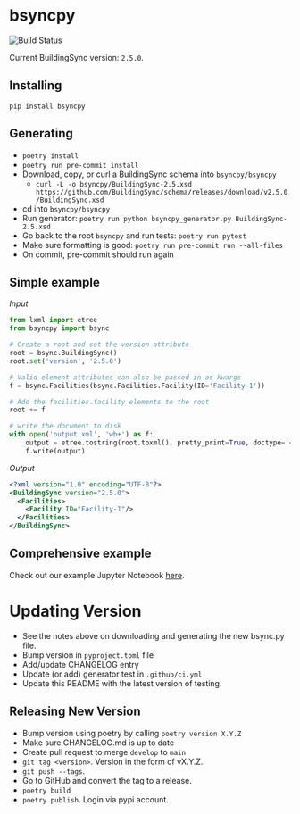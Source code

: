 # bsyncpy

![Build Status](https://github.com/BuildingSync/bsyncpy/actions/workflows/ci.yml/badge.svg?branch=develop)

Current BuildingSync version: `2.5.0`.

## Installing

`pip install bsyncpy`

## Generating
- `poetry install`
- `poetry run pre-commit install`
- Download, copy, or curl a BuildingSync schema into `bsyncpy/bsyncpy`
  - `curl -L -o bsyncpy/BuildingSync-2.5.xsd https://github.com/BuildingSync/schema/releases/download/v2.5.0/BuildingSync.xsd`
- cd into `bsyncpy/bsyncpy`
- Run generator: `poetry run python bsyncpy_generator.py BuildingSync-2.5.xsd`
- Go back to the root `bsyncpy` and run tests: `poetry run pytest`
- Make sure formatting is good: `poetry run pre-commit run --all-files`
- On commit, pre-commit should run again

## Simple example

*Input*
```python
from lxml import etree
from bsyncpy import bsync

# Create a root and set the version attribute
root = bsync.BuildingSync()
root.set('version', '2.5.0')

# Valid element attributes can also be passed in as kwargs
f = bsync.Facilities(bsync.Facilities.Facility(ID='Facility-1'))

# Add the facilities.facility elements to the root
root += f

# write the document to disk
with open('output.xml', 'wb+') as f:
    output = etree.tostring(root.toxml(), pretty_print=True, doctype='<?xml version="1.0" encoding="UTF-8"?>')
    f.write(output)
```

*Output*
```xml
<?xml version="1.0" encoding="UTF-8"?>
<BuildingSync version="2.5.0">
  <Facilities>
    <Facility ID="Facility-1"/>
  </Facilities>
</BuildingSync>
```

## Comprehensive example

Check out our example Jupyter Notebook [here](https://nbviewer.jupyter.org/github/BuildingSync/schema/blob/develop-v2/docs/notebooks/bsync_examples/Small-Office-Level-1.ipynb).


# Updating Version

* See the notes above on downloading and generating the new bsync.py file. 
* Bump version in `pyproject.toml` file
* Add/update CHANGELOG entry
* Update (or add) generator test in `.github/ci.yml`
* Update this README with the latest version of testing.

## Releasing New Version

* Bump version using poetry by calling `poetry version X.Y.Z`
* Make sure CHANGELOG.md is up to date
* Create pull request to merge `develop` to `main`
* `git tag <version>`. Version in the form of vX.Y.Z.
* `git push --tags`.
* Go to GitHub and convert the tag to a release.
* `poetry build`
* `poetry publish`. Login via pypi account.
